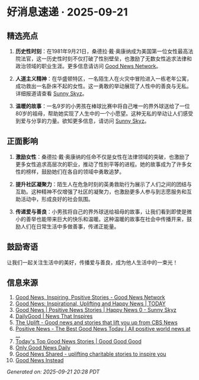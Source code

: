 # 好消息速递 · 2025-09-21

## 精选亮点

1. **历史性时刻**：在1981年9月21日，桑德拉·戴·奥康纳成为美国第一位女性最高法院法官，这一历史性时刻不仅打破了性别壁垒，也激励了无数女性追求法律和政治领域的职业生涯。更多信息请访问 [Good News Network](https://www.goodnewsnetwork.org/events060921/)。
   
2. **人道主义精神**：在华盛顿特区，一名陌生人在火灾中冒险进入一栋老年公寓，成功救出一名卧床不起的女性。这一勇敢的举动展现了人性中的善良与无私。详细报道请查看 [Sunny Skyz](https://www.sunnyskyz.com/good-news)。

3. **温暖的故事**：一名9岁的小男孩在棒球比赛中将自己唯一的界外球送给了一位80岁的祖母，帮助她实现了人生中的一个小愿望。这种无私的举动让人们感受到爱与分享的力量。欲知更多信息，请访问 [Sunny Skyz](https://www.sunnyskyz.com/good-news)。

## 正面影响

1. **激励女性**：桑德拉·戴·奥康纳的任命不仅是女性在法律领域的突破，也激励了更多女性追求高层次的职业，推动了性别平等的进程。她的故事成为了许多女性的榜样，鼓励她们在各自的领域中勇敢追梦。

2. **提升社区凝聚力**：陌生人在危急时刻的英勇救助行为展示了人们之间的团结与互助。这种精神不仅增强了社区的凝聚力，也激励更多人参与到志愿服务和互助活动中，形成良好的社会氛围。

3. **传递爱与善良**：小男孩将自己的界外球送给祖母的故事，让我们看到即使是微小的善举也能带来巨大的快乐和温暖。这种温暖的故事在社会中传播开来，鼓励人们在日常生活中多做善事，传递正能量。

## 鼓励寄语

让我们一起关注生活中的美好，传播爱与善良，成为他人生活中的一束光！

## 信息来源
1. [Good News, Inspiring, Positive Stories - Good News Network](https://www.goodnewsnetwork.org/)
2. [Good News: Inspirational, Uplifting and Happy News | TODAY](https://www.today.com/news/good-news)
3. [Good News | Positive News Stories | Happy News 0 - Sunny Skyz](https://www.sunnyskyz.com/good-news)
4. [DailyGood | News That Inspires](https://www.dailygood.org/)
5. [The Uplift - Good news and stories that lift you up from CBS News](https://www.cbsnews.com/uplift/)
6. [Positive News - The Best Good News Today | All positive world news at ...](https://positivenewsfoundation.org/)
7. [Today's Top Good News Stories | Good Good Good](https://www.goodgoodgood.co/goodnews)
8. [Only Good News Daily](https://www.onlygoodnewsdaily.com/)
9. [Good News Shared - uplifting charitable stories to inspire you](https://goodnewsshared.com/)
10. [Good News Instead](https://www.goodnewsinstead.com/)

_Generated on: 2025-09-21 20:28 PDT_
